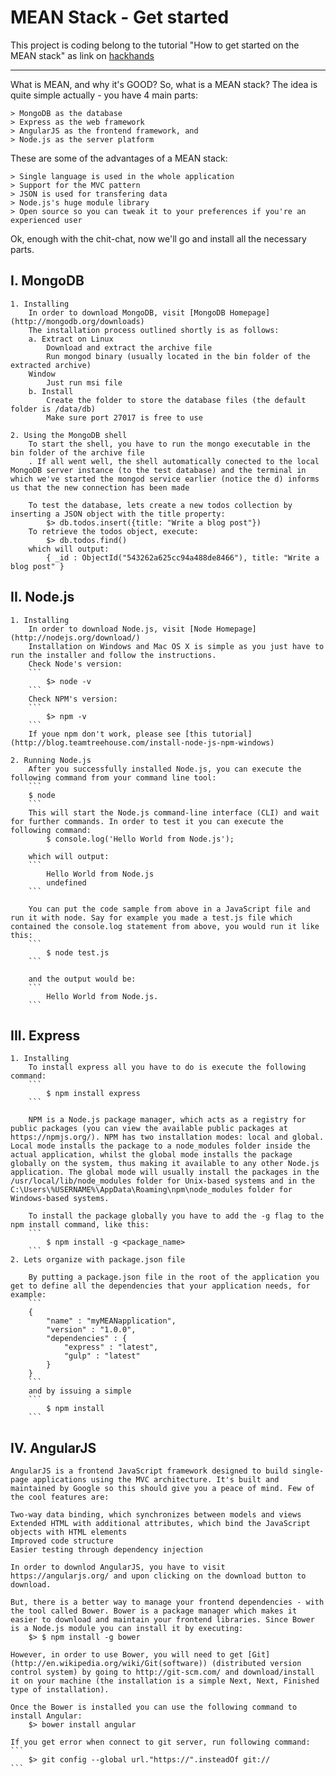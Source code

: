# MEAN Stack - Get started

This project is coding belong to the tutorial "How to get started on the MEAN stack" as link on [hackhands](https://hackhands.com/how-to-get-started-on-the-mean-stack/)

---------------------------------

What is MEAN, and why it's GOOD?
So, what is a MEAN stack? The idea is quite simple actually - you have 4 main parts:

	> MongoDB as the database
	> Express as the web framework
	> AngularJS as the frontend framework, and
	> Node.js as the server platform

These are some of the advantages of a MEAN stack:

	> Single language is used in the whole application
	> Support for the MVC pattern
	> JSON is used for transfering data
	> Node.js's huge module library
	> Open source so you can tweak it to your preferences if you're an experienced user

Ok, enough with the chit-chat, now we'll go and install all the necessary parts.

## I. MongoDB
	1. Installing
		In order to download MongoDB, visit [MongoDB Homepage](http://mongodb.org/downloads)
		The installation process outlined shortly is as follows:
		a. Extract on Linux
			Download and extract the archive file
			Run mongod binary (usually located in the bin folder of the extracted archive)
		Window
			Just run msi file
		b. Install
			Create the folder to store the database files (the default folder is /data/db)
			Make sure port 27017 is free to use

	2. Using the MongoDB shell
		To start the shell, you have to run the mongo executable in the bin folder of the archive file
		. If all went well, the shell automatically conected to the local MongoDB server instance (to the test database) and the terminal in which we've started the mongod service earlier (notice the d) informs us that the new connection has been made

		To test the database, lets create a new todos collection by inserting a JSON object with the title property:
			$> db.todos.insert({title: "Write a blog post"})
		To retrieve the todos object, execute:
			$> db.todos.find()
		which will output:
			{ _id : ObjectId("543262a625cc94a488de8466"), title: "Write a blog post" }

## II. Node.js
	1. Installing
		In order to download Node.js, visit [Node Homepage](http://nodejs.org/download/)
		Installation on Windows and Mac OS X is simple as you just have to run the installer and follow the instructions.
		Check Node's version:
		```
			$> node -v
		```
		Check NPM's version:
		```
			$> npm -v
		```
		If youe npm don't work, please see [this tutorial](http://blog.teamtreehouse.com/install-node-js-npm-windows)

	2. Running Node.js
		After you successfully installed Node.js, you can execute the following command from your command line tool:
		```
		$ node
		```
		This will start the Node.js command-line interface (CLI) and wait for further commands. In order to test it you can execute the following command:
			$ console.log('Hello World from Node.js');

		which will output:
		```
			Hello World from Node.js
			undefined
		```

		You can put the code sample from above in a JavaScript file and run it with node. Say for example you made a test.js file which contained the console.log statement from above, you would run it like this:
		```
			$ node test.js
		```

		and the output would be:
		```
			Hello World from Node.js.
		```

## III.  Express
	1. Installing
		To install express all you have to do is execute the following command:
		```
			$ npm install express
		```

		NPM is a Node.js package manager, which acts as a registry for public packages (you can view the available public packages at https://npmjs.org/). NPM has two installation modes: local and global. Local mode installs the package to a node_modules folder inside the actual application, whilst the global mode installs the package globally on the system, thus making it available to any other Node.js application. The global mode will usually install the packages in the /usr/local/lib/node_modules folder for Unix-based systems and in the C:\Users\%USERNAME%\AppData\Roaming\npm\node_modules folder for Windows-based systems.

		To install the package globally you have to add the -g flag to the npm install command, like this:
		```
			$ npm install -g <package_name>
		```
	2. Lets organize with package.json file

		By putting a package.json file in the root of the application you get to define all the dependencies that your application needs, for example:
		```
		{
			"name" : "myMEANapplication",
			"version" : "1.0.0",
			"dependencies" : {
				"express" : "latest",
				"gulp" : "latest"
			}
		}
		```
		and by issuing a simple
		```
			$ npm install
		```

## IV.  AngularJS
	AngularJS is a frontend JavaScript framework designed to build single-page applications using the MVC architecture. It's built and maintained by Google so this should give you a peace of mind. Few of the cool features are:

	Two-way data binding, which synchronizes between models and views
	Extended HTML with additional attributes, which bind the JavaScript objects with HTML elements
	Improved code structure
	Easier testing through dependency injection

	In order to downlod AngularJS, you have to visit https://angularjs.org/ and upon clicking on the download button to download.

	But, there is a better way to manage your frontend dependencies - with the tool called Bower. Bower is a package manager which makes it easier to download and maintain your frontend libraries. Since Bower is a Node.js module you can install it by executing: 
		$> $ npm install -g bower

	However, in order to use Bower, you will need to get [Git](http://en.wikipedia.org/wiki/Git(software)) (distributed version control system) by going to http://git-scm.com/ and download/install it on your machine (the installation is a simple Next, Next, Finished type of installation).

	Once the Bower is installed you can use the following command to install Angular:
		$> bower install angular
		
	If you get error when connect to git server, run following command: 
	```
		$> git config --global url."https://".insteadOf git://
	```
